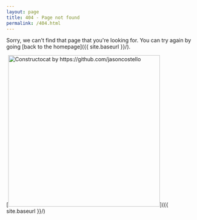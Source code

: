 ```yaml
---
layout: page
title: 404 - Page not found
permalink: /404.html
---
```


Sorry, we can't find that page that you're looking for. You can try again by going [back to the homepage]({{ site.baseurl }}/).

[<img src="{{ site.baseurl }}/static/404.jpg" alt="Constructocat by https://github.com/jasoncostello" style="width: 400px;"/>]({{ site.baseurl }}/)
